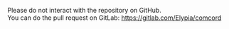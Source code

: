 Please do not interact with the repository on GitHub.  
You can do the pull request on GitLab: https://gitlab.com/Elypia/comcord
